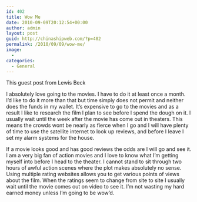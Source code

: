 ```yaml
---
id: 402
title: Wow Me
date: 2010-09-09T20:12:54+00:00
author: admin
layout: post
guid: http://chinashipweb.com/?p=402
permalink: /2010/09/09/wow-me/
image:
  - 
categories:
  - General
---
```

This guest post from Lewis Beck

I absolutely love going to the movies. I have to do it at least once a month. I&#8217;d like to do it more than that but time simply does not permit and neither does the funds in my wallet. It&#8217;s expensive to go to the movies and as a result I like to research the film I plan to see before I spend the dough on it. I usually wait until the week after the movie has come out in theaters. This means the crowds wont be nearly as fierce when I go and I will have plenty of time to use the satellite internet to look up reviews, and before I leave I set my alarm systems for the house.

If a movie looks good and has good reviews the odds are I will go and see it. I am a very big fan of action movies and I love to know what I&#8217;m getting myself into before I head to the theater. I cannot stand to sit through two hours of awful action scenes where the plot makes absolutely no sense. Using multiple rating websites allows you to get various points of views about the film. When the ratings seem to change from site to site I usually wait until the movie comes out on video to see it. I&#8217;m not wasting my hard earned money unless I&#8217;m going to be wow&#8217;d.